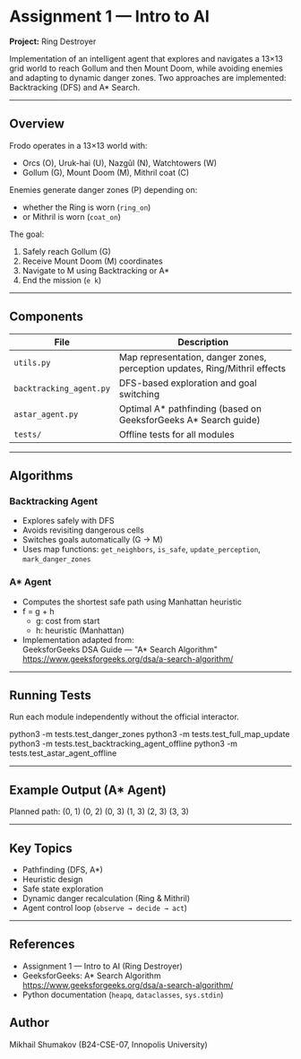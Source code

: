 # Assignment 1 — Intro to AI  
**Project:** Ring Destroyer  

Implementation of an intelligent agent that explores and navigates a 13×13 grid world to reach Gollum and then Mount Doom, while avoiding enemies and adapting to dynamic danger zones. Two approaches are implemented: Backtracking (DFS) and A* Search.

---

## Overview

Frodo operates in a 13×13 world with:
- Orcs (O), Uruk-hai (U), Nazgûl (N), Watchtowers (W)
- Gollum (G), Mount Doom (M), Mithril coat (C)

Enemies generate danger zones (P) depending on:
- whether the Ring is worn (`ring_on`)
- or Mithril is worn (`coat_on`)

The goal:
1. Safely reach Gollum (G)  
2. Receive Mount Doom (M) coordinates  
3. Navigate to M using Backtracking or A*  
4. End the mission (`e k`)

---

## Components

| File | Description |
|------|--------------|
| `utils.py` | Map representation, danger zones, perception updates, Ring/Mithril effects |
| `backtracking_agent.py` | DFS-based exploration and goal switching |
| `astar_agent.py` | Optimal A* pathfinding (based on GeeksforGeeks A* Search guide) |
| `tests/` | Offline tests for all modules |

---

## Algorithms

### Backtracking Agent
- Explores safely with DFS
- Avoids revisiting dangerous cells
- Switches goals automatically (G → M)
- Uses map functions: `get_neighbors`, `is_safe`, `update_perception`, `mark_danger_zones`

### A* Agent
- Computes the shortest safe path using Manhattan heuristic  
- f = g + h  
  - g: cost from start  
  - h: heuristic (Manhattan)  
- Implementation adapted from:  
  GeeksforGeeks DSA Guide — "A* Search Algorithm"  
  https://www.geeksforgeeks.org/dsa/a-search-algorithm/

---


## Running Tests

Run each module independently without the official interactor.

python3 -m tests.test_danger_zones
python3 -m tests.test_full_map_update
python3 -m tests.test_backtracking_agent_offline
python3 -m tests.test_astar_agent_offline

---

## Example Output (A* Agent)

Planned path:
(0, 1)
(0, 2)
(0, 3)
(1, 3)
(2, 3)
(3, 3)

---

## Key Topics
- Pathfinding (DFS, A*)
- Heuristic design
- Safe state exploration
- Dynamic danger recalculation (Ring & Mithril)
- Agent control loop (`observe → decide → act`)

---

## References
- Assignment 1 — Intro to AI (Ring Destroyer)
- GeeksforGeeks: A* Search Algorithm  
  https://www.geeksforgeeks.org/dsa/a-search-algorithm/
- Python documentation (`heapq`, `dataclasses`, `sys.stdin`)

## Author
Mikhail Shumakov (B24-CSE-07, Innopolis University)